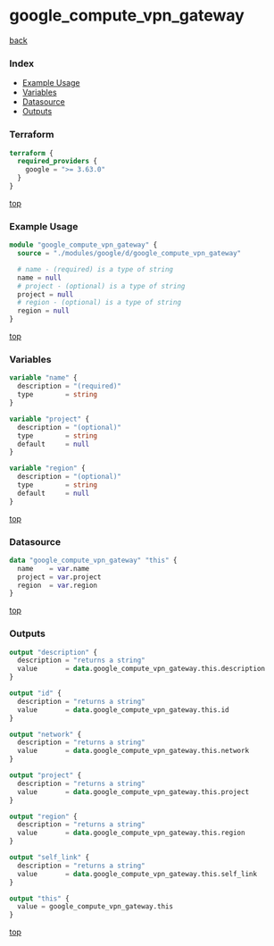 # google_compute_vpn_gateway

[back](../google.md)

### Index

- [Example Usage](#example-usage)
- [Variables](#variables)
- [Datasource](#datasource)
- [Outputs](#outputs)

### Terraform

```terraform
terraform {
  required_providers {
    google = ">= 3.63.0"
  }
}
```

[top](#index)

### Example Usage

```terraform
module "google_compute_vpn_gateway" {
  source = "./modules/google/d/google_compute_vpn_gateway"

  # name - (required) is a type of string
  name = null
  # project - (optional) is a type of string
  project = null
  # region - (optional) is a type of string
  region = null
}
```

[top](#index)

### Variables

```terraform
variable "name" {
  description = "(required)"
  type        = string
}

variable "project" {
  description = "(optional)"
  type        = string
  default     = null
}

variable "region" {
  description = "(optional)"
  type        = string
  default     = null
}
```

[top](#index)

### Datasource

```terraform
data "google_compute_vpn_gateway" "this" {
  name    = var.name
  project = var.project
  region  = var.region
}
```

[top](#index)

### Outputs

```terraform
output "description" {
  description = "returns a string"
  value       = data.google_compute_vpn_gateway.this.description
}

output "id" {
  description = "returns a string"
  value       = data.google_compute_vpn_gateway.this.id
}

output "network" {
  description = "returns a string"
  value       = data.google_compute_vpn_gateway.this.network
}

output "project" {
  description = "returns a string"
  value       = data.google_compute_vpn_gateway.this.project
}

output "region" {
  description = "returns a string"
  value       = data.google_compute_vpn_gateway.this.region
}

output "self_link" {
  description = "returns a string"
  value       = data.google_compute_vpn_gateway.this.self_link
}

output "this" {
  value = google_compute_vpn_gateway.this
}
```

[top](#index)